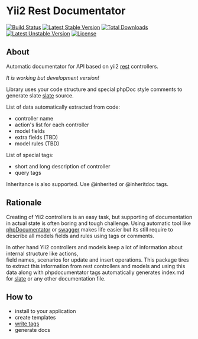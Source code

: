 Yii2 Rest Documentator
======================

[![Build Status](https://travis-ci.org/pahanini/yii2-rest-doc.svg?branch=master)](https://travis-ci.org/pahanini/yii2-rest-doc)
[![Latest Stable Version](https://poser.pugx.org/pahanini/yii2-rest-doc/v/stable)](https://packagist.org/packages/pahanini/yii2-rest-doc) 
[![Total Downloads](https://poser.pugx.org/pahanini/yii2-rest-doc/downloads)](https://packagist.org/packages/pahanini/yii2-rest-doc) 
[![Latest Unstable Version](https://poser.pugx.org/pahanini/yii2-rest-doc/v/unstable)](https://packagist.org/packages/pahanini/yii2-rest-doc) 
[![License](https://poser.pugx.org/pahanini/yii2-rest-doc/license)](https://packagist.org/packages/pahanini/yii2-rest-doc)

About
------

Automatic documentator for API based on yii2 [rest](http://www.yiiframework.com/doc-2.0/guide-rest-quick-start.html) 
controllers.

_It is working but development version!_

Library uses your code structure and special phpDoc style comments to generate 
slate [slate](https://github.com/tripit/slate) source.

List of data automatically extracted from code:

- controller name
- action's list for each controller
- model fields 
- extra fields (TBD)
- model rules (TBD)

List of special tags:

- short and long description of controller
- query tags

Inheritance is also supported. Use @inherited or @inheritdoc tags.

Rationale
---------

Creating of Yii2 controllers is an easy task, but supporting of documentation in actual state is often boring 
and tough challenge. Using automatic tool like [phpDocumentator](https://github.com/phpDocumentor/phpDocumentor2)
or [swagger](http://swagger.io/) makes life easier but its still require to describe all models fields 
and rules using tags or comments. 

In other hand Yii2 controllers and models keep a lot of information about internal structure like actions,  
field names, scenarios for update and insert operations. This package tires to extract this information from 
rest controllers and models and using this data along with phpdocumentator tags automatically generates 
index.md for [slate](https://github.com/tripit/slate) or any other documentation file. 


How to
-------

- install to your application
- create templates
- [write tags](tags.md)
- generate docs
